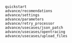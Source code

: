```{include} ../../README.md
```

```{toctree}
quickstart
advance/recomendations
advance/settings
advance/parameters
advance/retry_processor
advance/usecases/json_patch
advance/usecases/opentracing
advance/usecases/upload_files
```
